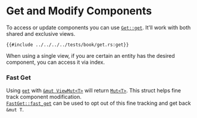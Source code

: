 # Get and Modify Components

To access or update components you can use [`Get::get`](https://docs.rs/shipyard/latest/shipyard/trait.Get.html#tymethod.get). It'll work with both shared and exclusive views.

```rust, noplaypen
{{#include ../../../../tests/book/get.rs:get}}
```

When using a single view, if you are certain an entity has the desired component, you can access it via index.

### Fast Get

Using [`get`](https://docs.rs/shipyard/latest/shipyard/trait.Get.html#tymethod.get) with [`&mut ViewMut<T>`](https://docs.rs/shipyard/latest/shipyard/struct.ViewMut.html) will return [`Mut<T>`](https://docs.rs/shipyard/latest/shipyard/struct.Mut.html). This struct helps fine track component modification.  
[`FastGet::fast_get`](https://docs.rs/shipyard/latest/shipyard/trait.FastGet.html#tymethod.fast_get) can be used to opt out of this fine tracking and get back `&mut T`.
